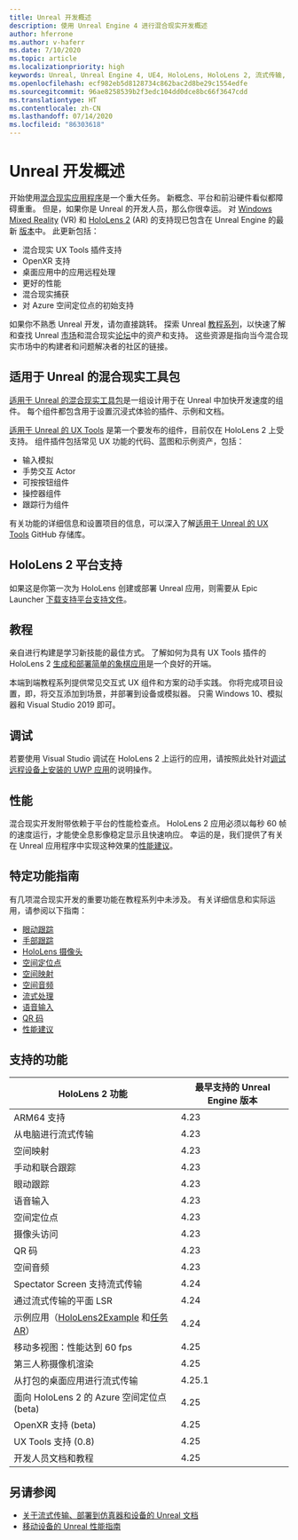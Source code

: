 ```yaml
---
title: Unreal 开发概述
description: 使用 Unreal Engine 4 进行混合现实开发概述
author: hferrone
ms.author: v-haferr
ms.date: 7/10/2020
ms.topic: article
ms.localizationpriority: high
keywords: Unreal, Unreal Engine 4, UE4, HoloLens, HoloLens 2, 流式传输, 远程处理, 混合现实, 开发, 入门, 功能, 新项目, 仿真器, 文档, 指南, 功能, 全息影像, 游戏开发
ms.openlocfilehash: ecf982eb5d8128734c862bac2d8be29c1554edfe
ms.sourcegitcommit: 96ae8258539b2f3edc104dd0dce8bc66f3647cdd
ms.translationtype: HT
ms.contentlocale: zh-CN
ms.lasthandoff: 07/14/2020
ms.locfileid: "86303618"
---
```

# <a name="unreal-development-overview"></a>Unreal 开发概述

开始使用<a href="https://docs.microsoft.com/windows/mixed-reality" target="_blank" title="混合现实文档">混合现实应用程序</a>是一个重大任务。 新概念、平台和前沿硬件看似都障碍重重。 但是，如果你是 Unreal 的开发人员，那么你很幸运。 对 <a href="https://www.microsoft.com/windows/windows-mixed-reality" target="_blank" title="Windows Mixed Reality 文档">Windows Mixed Reality</a> (VR) 和 <a href="https://www.microsoft.com/hololens/hardware" target="_blank" title="HoloLens 2 文档">HoloLens 2</a> (AR) 的支持现已包含在 Unreal Engine 的最新 <a href="https://docs.unrealengine.com/Support/Builds/ReleaseNotes/4_25/index.html" target="_blank" title="Unreal Engine 4.25 发行说明">版本</a>中。 此更新包括：
* 混合现实 UX Tools 插件支持
* OpenXR 支持
* 桌面应用中的应用远程处理
* 更好的性能
* 混合现实捕获
* 对 Azure 空间定位点的初始支持

如果你不熟悉 Unreal 开发，请勿直接跳转。 探索 Unreal <a href="https://docs.unrealengine.com/GettingStarted/index.html" target="_blank">教程系列</a>，以快速了解和查找 Unreal <a href="https://www.unrealengine.com/marketplace/store" target="_blank">市场</a>和混合现实<a href="https://forums.unrealengine.com/development-discussion/vr-ar-development" target="_blank">论坛</a>中的资产和支持。 这些资源是指向当今混合现实市场中的构建者和问题解决者的社区的链接。

## <a name="mixed-reality-toolkit-for-unreal"></a>适用于 Unreal 的混合现实工具包

[适用于 Unreal 的混合现实工具包](https://github.com/microsoft/MixedRealityToolkit-Unreal)是一组设计用于在 Unreal 中加快开发速度的组件。 每个组件都包含用于设置沉浸式体验的插件、示例和文档。 

[适用于 Unreal 的 UX Tools](https://github.com/microsoft/MixedReality-UXTools-Unreal) 是第一个要发布的组件，目前仅在 HoloLens 2 上受支持。 组件插件包括常见 UX 功能的代码、蓝图和示例资产，包括：
* 输入模拟
* 手势交互 Actor
* 可按按钮组件
* 操控器组件
* 跟踪行为组件

有关功能的详细信息和设置项目的信息，可以深入了解[适用于 Unreal 的 UX Tools](https://github.com/microsoft/MixedReality-UXTools-Unreal) GitHub 存储库。

## <a name="hololens-2-platform-support"></a>HoloLens 2 平台支持
如果这是你第一次为 HoloLens 创建或部署 Unreal 应用，则需要从 Epic Launcher [下载支持平台支持文件](unreal-uxt-ch6.md#packaging-and-deploying-the-app-via-device-portal)。

## <a name="tutorial"></a>教程

亲自进行构建是学习新技能的最佳方式。 了解如何为具有 UX Tools 插件的 HoloLens 2 [生成和部署简单的象棋应用](unreal-uxt-ch1.md)是一个良好的开端。 

本端到端教程系列提供常见交互式 UX 组件和方案的动手实践。 你将完成项目设置，即，将交互添加到场景，并部署到设备或模拟器。 只需 Windows 10、模拟器和 Visual Studio 2019 即可。

## <a name="debugging"></a>调试

若要使用 Visual Studio 调试在 HoloLens 2 上运行的应用，请按照此处针对[调试远程设备上安装的 UWP 应用](https://docs.microsoft.com/visualstudio/debugger/debug-installed-app-package?view=vs-2019#remote)的说明操作。

## <a name="performance"></a>性能

混合现实开发附带依赖于平台的性能检查点。 HoloLens 2 应用必须以每秒 60 帧的速度运行，才能使全息影像稳定显示且快速响应。 幸运的是，我们提供了有关在 Unreal 应用程序中实现这种效果的[性能建议](performance-recommendations-for-unreal.md)。

## <a name="guides-to-specific-features"></a>特定功能指南

有几项混合现实开发的重要功能在教程系列中未涉及。 有关详细信息和实际运用，请参阅以下指南： 
* [眼动跟踪](unreal-gaze-input.md)
* [手部跟踪](unreal-hand-tracking.md)
* [HoloLens 摄像头](unreal-hololens-camera.md)
* [空间定位点](unreal-spatial-anchors.md)
* [空间映射](unreal-spatial-mapping.md)
* [空间音频](unreal-spatial-audio.md)
* [流式处理](unreal-streaming.md)
* [语音输入](unreal-voice-input.md)
* [QR 码](unreal-qr-codes.md)
* [性能建议](performance-recommendations-for-unreal.md)

## <a name="supported-features"></a>支持的功能

| HoloLens 2 功能 | 最早支持的 Unreal Engine 版本 |
| ----------- | ----------- |
| ARM64 支持 | 4.23 |
| 从电脑进行流式传输 | 4.23 |
| 空间映射 | 4.23 |
| 手动和联合跟踪 | 4.23 |
| 眼动跟踪 | 4.23 |
| 语音输入 | 4.23 |
| 空间定位点 | 4.23 |
| 摄像头访问 | 4.23 |
| QR 码 | 4.23 |
| 空间音频 | 4.23 |
| Spectator Screen 支持流式传输 | 4.24 |
| 通过流式传输的平面 LSR | 4.24 |
| 示例应用（[HoloLens2Example](https://github.com/microsoft/MixedReality-Unreal-Samples) 和[任务 AR](https://docs.unrealengine.com/Resources/Showcases/MissionAR/index.html)） | 4.24 |
| 移动多视图：性能达到 60 fps | 4.25 |
| 第三人称摄像机渲染 | 4.25 |
| 从打包的桌面应用进行流式传输 | 4.25.1 |
| 面向 HoloLens 2 的 Azure 空间定位点 (beta) | 4.25 |
| OpenXR 支持 (beta) | 4.25 |
| UX Tools 支持 (0.8) | 4.25 |
| 开发人员文档和教程 | 4.25 |

## <a name="see-also"></a>另请参阅
* <a href="https://docs.unrealengine.com/Platforms/AR/HoloLens2/index.html" target="_blank">关于流式传输、部署到仿真器和设备的 Unreal 文档</a>
* <a href="https://docs.unrealengine.com/Platforms/Mobile/Performance/index.html" target="_blank">移动设备的 Unreal 性能指南</a>
